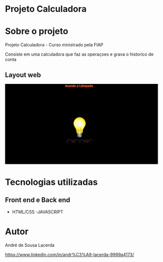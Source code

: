 # Projeto Calculadora 


# Sobre o projeto

Projeto Calculadora - Curso ministrado pela FIAP

Consiste em uma calculadora que faz as operaçoes e grava o historico de conta

## Layout web
![Web 1](https://github.com/aslac2020/imagespublicacao/blob/main/assets/images/Sites/Lampada.PNG)


# Tecnologias utilizadas

## Front end e Back end
- HTML/CSS
-JAVASCRIPT

# Autor

André de Sousa Lacerda

https://www.linkedin.com/in/andr%C3%A9-lacerda-9999a4173/

